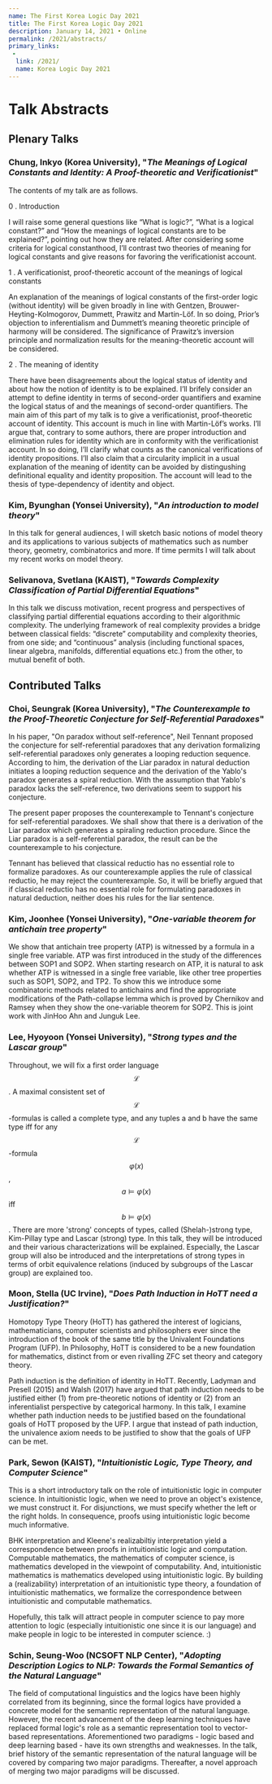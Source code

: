 ```yaml
---
name: The First Korea Logic Day 2021
title: The First Korea Logic Day 2021
description: January 14, 2021 • Online
permalink: /2021/abstracts/
primary_links:
 - 
  link: /2021/
  name: Korea Logic Day 2021
---
```


# Talk Abstracts

## Plenary Talks

<p id="abstract-Chung-Inkyo"></p>

### Chung, Inkyo (Korea University), "_The Meanings of Logical Constants and Identity: A Proof-theoretic and Verificationist_"

The contents of my talk are as follows.

0 . Introduction

I will raise some general questions like “What is logic?”, “What is a logical constant?” and “How the meanings of logical constants are to be explained?”, pointing out how they are related. After considering some criteria for logical constanthood, I’ll contrast two theories of meaning for logical constants and give reasons for favoring the verificationist account.

1 . A verificationist, proof-theoretic account of the meanings of logical constants

An explanation of the meanings of logical constants of the first-order logic (without identity) will be given broadly in line with Gentzen, Brouwer-Heyting-Kolmogorov, Dummett, Prawitz and Martin-Löf. In so doing, Prior’s objection to inferentialism and Dummett’s meaning theoretic principle of harmony will be considered. The significance of Prawitz’s inversion principle and normalization results for the meaning-theoretic account will be considered.

2 . The meaning of identity

There have been disagreements about the logical status of identity and about how the notion of identity is to be explained. I’ll brifely consider an attempt to define identity in terms of second-order quantifiers and examine the logical status of and the meanings of second-order quantifiers. The main aim of this part of my talk is to give a verificationist, proof-theoretic account of identity. This account is much in line with Martin-Löf’s works. I’ll argue that, contrary to some authors, there are proper introduction and elimination rules for identity which are in conformity with the verificationist account. In so doing, I’ll clarify what counts as the canonical verifications of identity propositions. I’ll also claim that a circularity implicit in a usual explanation of the meaning of identity can be avoided by distingushing definitional equality and identity proposition. The account will lead to the thesis of type-dependency of identity and object.


<p id="abstract-Kim-Byunghan"></p>

### Kim, Byunghan (Yonsei University), "_An introduction to model theory_"

In this talk for general audiences, I will sketch basic notions of model theory and its applications to various subjects of mathematics such as number theory, geometry, combinatorics and more. If time permits I will talk about my recent works on model theory.

<p id="abstract-Selivanova-Svetlana"></p>

### Selivanova, Svetlana (KAIST), "_Towards Complexity Classification of Partial Differential Equations_"

In this talk we discuss motivation, recent progress and perspectives of classifying partial differential equations according to their algorithmic complexity. The underlying framework of real complexity provides a bridge between classical fields: “discrete” computability and complexity theories, from one side; and “continuous” analysis (including functional spaces, linear algebra, manifolds, differential equations etc.) from the other, to mutual benefit of both.

## Contributed Talks

<p id="abstract-Choi-Seungrak"></p>

### Choi, Seungrak (Korea University), "_The Counterexample to the Proof-Theoretic Conjecture for Self-Referential Paradoxes_"

In his paper, "On paradox without self-reference", Neil Tennant proposed the conjecture for self-referential paradoxes that any derivation formalizing self-referential paradoxes only generates a looping reduction sequence. According to him, the derivation of the Liar paradox in natural deduction initiates a looping reduction sequence and the derivation of the Yablo's paradox generates a spiral reduction. With the assumption that Yablo's paradox lacks the self-reference, two derivations seem to support his conjecture. 

The present paper proposes the counterexample to Tennant's conjecture for self-referential paradoxes. We shall show that there is a derivation of the Liar paradox which generates a spiraling reduction procedure. Since the Liar paradox is a self-referential paradox, the result can be the counterexample to his conjecture. 

Tennant has believed that classical reductio has no essential role to formalize paradoxes. As our counterexample applies the rule of classical reductio, he may reject the counterexample. So, it will be briefly argued that if classical reductio has no essential role for formulating paradoxes in natural deduction, neither does his rules for the liar sentence.

<p id="abstract-Kim-Joonhee"></p>

### Kim, Joonhee (Yonsei University), "_One-variable theorem for antichain tree property_"

We show that antichain tree property (ATP) is witnessed by a formula in a single free variable. ATP was first introduced in the study of the differences between SOP1 and SOP2. When starting research on ATP, it is natural to ask whether ATP is witnessed in a single free variable, like other tree properties such as SOP1, SOP2, and TP2. To show this we introduce some combinatoric methods related to antichains and find the appropriate modifications of the Path-collapse lemma which is proved by Chernikov and Ramsey when they show the one-variable theorem for SOP2. This is joint work with JinHoo Ahn and Junguk Lee.   

<p id="abstract-Lee-Hyoyoon"></p>

### Lee, Hyoyoon (Yonsei University), "_Strong types and the Lascar group_"

Throughout, we will fix a first order language $$\mathcal{L}$$. A maximal consistent set of $$\mathcal{L}$$-formulas is called a complete type, and any tuples a and b have the same type iff for any $$\mathcal{L}$$-formula $$\varphi(x)$$, $$a \models \varphi(x)$$ iff $$b \models \varphi(x)$$. There are more 'strong' concepts of types, called (Shelah-)strong type, Kim-Pillay type and Lascar (strong) type. In this talk, they will be introduced and their various characterizations will be explained. Especially, the Lascar group will also be introduced and the interpretations of strong types in terms of orbit equivalence relations (induced by subgroups of the Lascar group) are explained too.  


<p id="abstract-Moon-Stella"></p>

### Moon, Stella (UC Irvine), "_Does Path Induction in HoTT need a Justification?_" 

Homotopy Type Theory (HoTT) has gathered the interest of logicians, mathematicians, computer scientists and philosophers ever since the introduction of the book of the same title by the Univalent Foundations Program (UFP). In Philosophy, HoTT is considered to be a new foundation for mathematics, distinct from or even rivalling ZFC set theory and category theory.

Path induction is the definition of identity in HoTT. Recently, Ladyman and Presell (2015) and Walsh (2017) have argued that path induction needs to be justified either (1) from pre-theoretic notions of identity or (2) from an inferentialist perspective by categorical harmony. In this talk, I examine whether path induction needs to be justified based on the foundational goals of HoTT proposed by the UFP. I argue that instead of path induction, the univalence axiom needs to be justified to show that the goals of UFP can be met.

<p id="abstract-Park-Sewon"></p>

### Park, Sewon (KAIST), "_Intuitionistic Logic, Type Theory, and Computer Science_"

This is a short introductory talk on the role of intuitionistic logic in computer science. In intuitionistic logic, when we need to prove an object's existence, we must construct it. For disjunctions, we must specify whether the left or the right holds. In consequence, proofs using intuitionistic logic become much informative.
 

BHK interpretation and Kleene's realizabiltiy interpretation yield a correspondence between proofs in intuitionistic logic and computation. Computable mathematics, the mathematics of computer science, is mathematics developed in the viewpoint of computability. And, intuitionistic mathematics is mathematics developed using intuitionistic logic. By building a (realizability) interpretation of an intuitionistic type theory, a foundation of intuitionistic mathematics, we formalize the correspondence between intuitionistic and computable mathematics. 

Hopefully, this talk will attract people in computer science to pay more attention to logic (especially intuitionistic one since it is our language) and make people in logic to be interested in computer science. :)


<p id="abstract-Schin-Seung-Woo"></p>

### Schin, Seung-Woo (NCSOFT NLP Center), "_Adopting Description Logics to NLP: Towards the Formal Semantics of the Natural Language_" 

The field of computational linguistics and the logics have been highly correlated from its beginning, since the formal logics have provided a concrete model for the semantic representation of the natural language. However, the recent advancement of the deep learning techniques have replaced formal logic's role as a semantic representation tool to vector-based representations. Aforementioned two paradigms - logic based and deep learning based - have its own strengths and weaknesses. In the talk, brief history of the semantic representation of the natural language will be covered by comparing two major paradigms. Thereafter, a novel approach of merging two major paradigms will be discussed.
